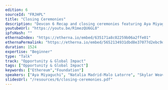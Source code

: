 ```yaml
---
edition: 6
sourceId: "FRJHPL"
title: "Closing Ceremonies"
description: "Devcon 6 Recap and closing ceremonies featuring Aya Miyaguchi, Natalia Madrid-Malo Latorre & Skylar Weaver"
youtubeUrl: "https://youtu.be/R1mezQU6GL0"
ipfsHash: ""
ethernaIndex: "https://etherna.io/embed/635171a8c02259b06a2ffe01"
ethernaPermalink: "https://etherna.io/embed/5652134931dbd8e37077d2ebc9d30615c6872ef45ce37c9aa02f456dcdeecc03"
duration: 1524
expertise: "Beginner"
type: "Talk"
track: "Opportunity & Global Impact"
tags: ["Opportunity & Global Impact"]
keywords: ["Ethereum","Foundation"]
speakers: ["Aya Miyaguchi", "Natalia Madrid-Malo Latorre", "Skylar Weaver"]
slidesUrl: "/resources/6/closing-ceremonies.pdf"
---
```

